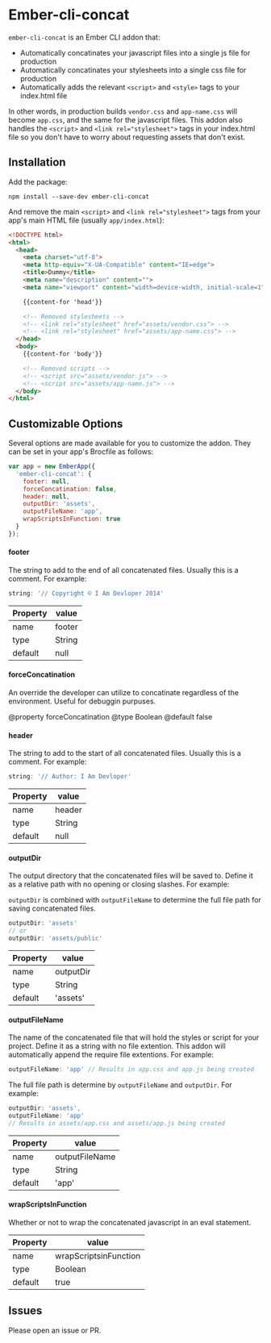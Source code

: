 # Ember-cli-concat

`ember-cli-concat` is an Ember CLI addon that:
- Automatically concatinates your javascript files into a single js file for production
- Automatically concatinates your stylesheets into a single css file for production
- Automatically adds the relevant `<script>` and `<style>` tags to your index.html file

In other words, in production builds `vendor.css` and `app-name.css` will become `app.css`, and the same for the javascript files. This addon also handles the `<script>` and `<link rel="stylesheet">` tags in your index.html file so you don't have to worry about requesting assets that don't exist.

## Installation

Add the package:

```
npm install --save-dev ember-cli-concat
```

And remove the main `<script>` and `<link rel="stylesheet">` tags from your app's main HTML file (usually `app/index.html`):

```html
<!DOCTYPE html>
<html>
  <head>
    <meta charset="utf-8">
    <meta http-equiv="X-UA-Compatible" content="IE=edge">
    <title>Dummy</title>
    <meta name="description" content="">
    <meta name="viewport" content="width=device-width, initial-scale=1">

    {{content-for 'head'}}

    <!-- Removed stylesheets -->
    <!-- <link rel="stylesheet" href="assets/vendor.css"> -->
    <!-- <link rel="stylesheet" href="assets/app-name.css"> -->
  </head>
  <body>
    {{content-for 'body'}}

    <!-- Removed scripts -->
    <!-- <script src="assets/vendor.js"> -->
    <!-- <script src="assets/app-name.js"> -->
  </body>
</html>

```

## Customizable Options

Several options are made available for you to customize the addon. They can be set in your app's Brocfile as follows:

```js
var app = new EmberApp({
  'ember-cli-concat': {
    footer: null,
    forceConcatination: false,
    header: null,
    outputDir: 'assets',
    outputFileName: 'app',
    wrapScriptsInFunction: true
  }
});
```

#### footer

The string to add to the end of all concatenated files. Usually this is a comment. For example:

```js
string: '// Copyright © I Am Devloper 2014'
```

Property | value
---------|--------
name     | footer
type     | String
default  | null


#### forceConcatination

An override the developer can utilize to concatinate regardless of the environment. Useful for debuggin purpuses.

@property forceConcatination
@type Boolean
@default false


#### header

The string to add to the start of all concatenated files. Usually this is a comment. For example:

```js
string: '// Author: I Am Devloper'
```

Property | value
---------|--------
name     | header
type     | String
default  | null


#### outputDir

The output directory that the concatenated files will be saved to. Define it as a relative path with no opening or closing slashes. For example:

`outputDir` is combined with `outputFileName` to determine the full file path for saving concatenated files.

```js
outputDir: 'assets'
// or
outputDir: 'assets/public'
```

Property | value
---------|--------
name     | outputDir
type     | String
default  | 'assets'


#### outputFileName

The name of the concatenated file that will hold the styles or script for your project. Define it as a string with no file extention. This addon will automatically append the require file extentions. For example:

```js
outputFileName: 'app' // Results in app.css and app.js being created
```

The full file path is determine by `outputFileName` and `outputDir`. For example:

```js
outputDir: 'assets',
outputFileName: 'app'
// Results in assets/app.css and assets/app.js being created
```

Property | value
---------|--------
name     | outputFileName
type     | String
default  | 'app'


#### wrapScriptsInFunction

Whether or not to wrap the concatenated javascript in an eval statement.

Property | value
---------|--------
name     | wrapScriptsinFunction
type     | Boolean
default  | true

## Issues

Please open an issue or PR.
